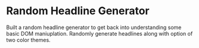 # Random Headline Generator 

Built a random headline generator to get back into understanding some basic DOM maniuplation. Randomly generate headlines along with option of two color themes. 
